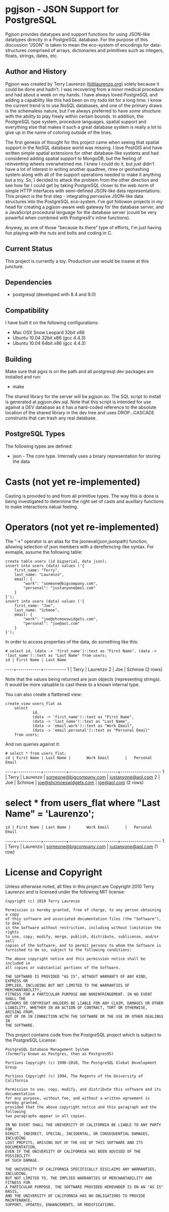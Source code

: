 pgjson - JSON Support for PostgreSQL
====================================
Pgjson provides datatypes and support functions for using JSON-like datatypes directly
in a PostgreSQL database.  For the purpose of this discussion "JSON" is taken to mean
the eco-system of encodings for data-structures comprised of arrays, dictionaries and primitives
such as integers, floats, strings, dates, etc.


Author and History
------------------
Pgjson was created by Terry Laurenzo (tj@laurenzo.org) solely because it could be done and hadn't.  I was
recovering from a minor medical procedure and had about a week on my hands.  I have always loved PostgreSQL
and adding a capability like this had been on my todo list for a long time.  I know the current trend is
to use NoSQL databases, and one of the primary draws is the schemaless nature, but I've always preferred
to have *some* structure with the ability to play freely within certain bounds.  In addition, the PostgreSQL
type system, procedure languages, spatial support and everything else that makes it such a great database
system is really a lot to give up in the name of coloring outside of the lines.

The first genesis of thought for this project came when seeing that spatial support in the NoSQL database
world was missing.  I love PostGIS and have written simple spatial extensions for other database-like systems
and had considered adding spatial support to MongoDB, but the feeling of reinventing wheels overwhelmed me.
I knew I could do it, but just didn't have a lot of interest in writing another quadtree, rtree or geohashing
system along with all of the support operations needed to make it anything but a toy.  So, I decided to
attack the problem from the other direction and see how far I could get by taking PostgreSQL closer to the
web norm of simple HTTP interfaces with semi-defined JSON-like data representations.  This project is the first
step - integrating pervasive JSON-like data structures into the PostgreSQL eco-system.  I've got followon
projects in my head for creating a pgjson-aware web gateway for the database server, and a JavaScript procedural
language for the database server (could be very powerful when combined with Postgres9's inline functions).

Anyway, as one of those "because its there" type of efforts, I'm just having fun playing with the nuts and bolts
and coding in C.

Current Status
--------------
This project is currently a toy.  Production use would be insane at this juncture.

Dependencies
------------

* postgresql (developed with 8.4 and 9.0)

Compatibility
-------------
I have built it on the following
configurations:

*	Mac OSX Snow Leopard 32bit x86
*	Ubuntu 10.04 32bit x86 (gcc 4.4.3)
*	Ubuntu 10.04 64bit x86 (gcc 4.4.3)


Building
--------
Make sure that pgxs is on the path and all postgresql dev packages are installed and
run:

*	make

The shared library for the server will be pgjson.so.  The SQL script to install is generated at
pgjson.dev.sql.  Note that this script is intended for use against a DEV database as it has a hard-coded
reference to the absolute location of the shared library in the dev tree and uses DROP...CASCADE constructs
that can trash any real database.

PostgreSQL Types
-------------------------------------
The following types are defined:

* json - The core type. Internally uses a binary representation for storing
the data
  
Casts (not yet re-implemented)
=====
Casting is provided to and from all primitive types.  The way this is done
is being investigated to determine the right set of casts and auxillary
functions to make interactions natual feeling.

Operators (not yet re-implemented)
=========
The "->" operator is an alias for the jsoneval(json,jsonpath) function, allowing
selection of json members with a dereferncing-like syntax.  For exmaple, assume
the following table:

	create table users (id bigserial, data json);
	insert into users (data) values ('{
		first_name: "Terry",
		last_name: "Laurenzo",
		email: {
			"work": "someone@bigcompany.com",
			"personal": "justanyone@aol.com" 
		}
	}');
	insert into users (data) values ('{
		first_name: "Joe",
		last_name: "Schmoe",
		email: {
			"work": "joe@shcmoeswidgets.com",
			"personal": "joe@aol.com" 
		}
	}');

In order to access properties of the data, do something like this:

	# select id, (data -> 'first_name')::text as "First Name", (data -> 'last_name')::text as "Last Name" from users;
    id | First Name | Last Name 
   ----+------------+-----------
     1 | Terry      | Laurenzo
     2 | Joe        | Schmoe
   (2 rows)

Note that the values being returned are json objects (representing strings).  It would be
more valuable to cast these to a known internal type.

You can also create a flattened view:

	create view users_flat as
		select
				id,
				(data -> 'first_name')::text as "First Name", 
				(data -> 'last_name')::text as "Last Name",
				(data -> 'email.work')::text as "Work Email",
				(data -> 'email.personal')::text as "Personal Email"
		from users;

And run queries against it:
		
	# select * from users_flat;
    id | First Name | Last Name |       Work Email       |   Personal Email   
   ----+------------+-----------+------------------------+--------------------
     1 | Terry      | Laurenzo  | someone@bigcompany.com | justanyone@aol.com
     2 | Joe        | Schmoe    | joe@shcmoeswidgets.com | joe@aol.com
   (2 rows)
	
   # select * from users_flat where "Last Name" = 'Laurenzo';
    id | First Name | Last Name |       Work Email       |   Personal Email   
   ----+------------+-----------+------------------------+--------------------
     1 | Terry      | Laurenzo  | someone@bigcompany.com | justanyone@aol.com
   (1 row)	
	
   
					
	
License and Copyright
=====================
Unless otherwise noted, all files in this project are Copyright 2010 Terry Laurenzo
and is licensed under the following MIT license:

	Copyright (c) 2010 Terry Laurenzo
	
	Permission is hereby granted, free of charge, to any person obtaining a copy
	of this software and associated documentation files (the "Software"), to deal
	in the Software without restriction, including without limitation the rights
	to use, copy, modify, merge, publish, distribute, sublicense, and/or sell
	copies of the Software, and to permit persons to whom the Software is
	furnished to do so, subject to the following conditions:
	
	The above copyright notice and this permission notice shall be included in
	all copies or substantial portions of the Software.
	
	THE SOFTWARE IS PROVIDED "AS IS", WITHOUT WARRANTY OF ANY KIND, EXPRESS OR
	IMPLIED, INCLUDING BUT NOT LIMITED TO THE WARRANTIES OF MERCHANTABILITY,
	FITNESS FOR A PARTICULAR PURPOSE AND NONINFRINGEMENT. IN NO EVENT SHALL THE
	AUTHORS OR COPYRIGHT HOLDERS BE LIABLE FOR ANY CLAIM, DAMAGES OR OTHER
	LIABILITY, WHETHER IN AN ACTION OF CONTRACT, TORT OR OTHERWISE, ARISING FROM,
	OUT OF OR IN CONNECTION WITH THE SOFTWARE OR THE USE OR OTHER DEALINGS IN
	THE SOFTWARE.
   
This project contains code from the PostgreSQL project which is subject to the
PostgreSQL License:

	PostgreSQL Database Management System
	(formerly known as Postgres, then as Postgres95)
	
	Portions Copyright (c) 1996-2010, The PostgreSQL Global Development Group
	
	Portions Copyright (c) 1994, The Regents of the University of California
	
	Permission to use, copy, modify, and distribute this software and its documentation 
	for any purpose, without fee, and without a written agreement is hereby granted, 
	provided that the above copyright notice and this paragraph and the following 
	two paragraphs appear in all copies.
	
	IN NO EVENT SHALL THE UNIVERSITY OF CALIFORNIA BE LIABLE TO ANY PARTY FOR 
	DIRECT, INDIRECT, SPECIAL, INCIDENTAL, OR CONSEQUENTIAL DAMAGES, INCLUDING 
	LOST PROFITS, ARISING OUT OF THE USE OF THIS SOFTWARE AND ITS DOCUMENTATION, 
	EVEN IF THE UNIVERSITY OF CALIFORNIA HAS BEEN ADVISED OF THE POSSIBILITY 
	OF SUCH DAMAGE.
	
	THE UNIVERSITY OF CALIFORNIA SPECIFICALLY DISCLAIMS ANY WARRANTIES, INCLUDING, 
	BUT NOT LIMITED TO, THE IMPLIED WARRANTIES OF MERCHANTABILITY AND FITNESS FOR 
	A PARTICULAR PURPOSE. THE SOFTWARE PROVIDED HEREUNDER IS ON AN "AS IS" BASIS, 
	AND THE UNIVERSITY OF CALIFORNIA HAS NO OBLIGATIONS TO PROVIDE MAINTENANCE, 
	SUPPORT, UPDATES, ENHANCEMENTS, OR MODIFICATIONS.
		


